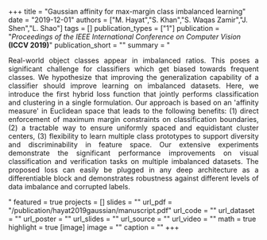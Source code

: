 +++
title = "Gaussian affinity for max-margin class imbalanced learning"
date = "2019-12-01"
authors = ["M. Hayat","S. Khan","S. Waqas Zamir","J. Shen","L. Shao"]
tags = []
publication_types = ["1"]
publication = "_Proceedings of the IEEE International Conference on Computer Vision_ **(ICCV 2019)**"
publication_short = ""
summary = "<p style='text-align: justify;'> Real-world object classes appear in imbalanced ratios. This poses a significant challenge for classifiers which get biased towards frequent classes. We hypothesize that improving the generalization capability of a classifier should improve learning on imbalanced datasets. Here, we introduce the first hybrid loss function that jointly performs classification and clustering in a single formulation. Our approach is based on an 'affinity measure' in Euclidean space that leads to the following benefits: (1) direct enforcement of maximum margin constraints on classification boundaries, (2) a tractable way to ensure uniformly spaced and equidistant cluster centers, (3) flexibility to learn multiple class prototypes to support diversity and discriminability in feature space. Our extensive experiments demonstrate the significant performance improvements on visual classification and verification tasks on multiple imbalanced datasets. The proposed loss can easily be plugged in any deep architecture as a differentiable block and demonstrates robustness against different levels of data imbalance and corrupted labels. </p>"
featured = true
projects = []
slides = ""
url_pdf = "/publication/hayat2019gaussian/manuscript.pdf"
url_code = ""
url_dataset = ""
url_poster = ""
url_slides = ""
url_source = ""
url_video = ""
math = true
highlight = true
[image]
image = ""
caption = ""
+++

